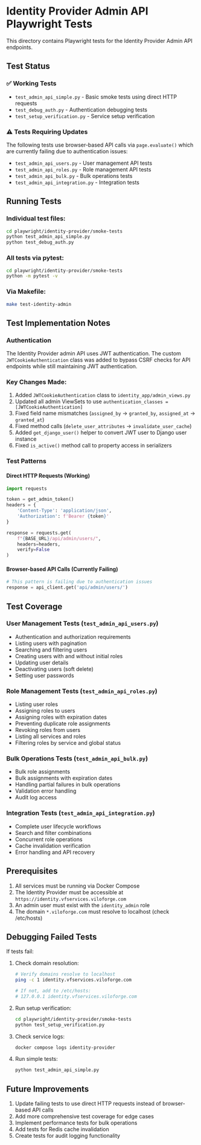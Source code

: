 # Identity Provider Admin API Playwright Tests

This directory contains Playwright tests for the Identity Provider Admin API endpoints.

## Test Status

### ✅ Working Tests

- `test_admin_api_simple.py` - Basic smoke tests using direct HTTP requests
- `test_debug_auth.py` - Authentication debugging tests
- `test_setup_verification.py` - Service setup verification

### ⚠️ Tests Requiring Updates

The following tests use browser-based API calls via `page.evaluate()` which are currently failing due to authentication issues:

- `test_admin_api_users.py` - User management API tests
- `test_admin_api_roles.py` - Role management API tests
- `test_admin_api_bulk.py` - Bulk operations tests
- `test_admin_api_integration.py` - Integration tests

## Running Tests

### Individual test files:
```bash
cd playwright/identity-provider/smoke-tests
python test_admin_api_simple.py
python test_debug_auth.py
```

### All tests via pytest:
```bash
cd playwright/identity-provider/smoke-tests
python -m pytest -v
```

### Via Makefile:
```bash
make test-identity-admin
```

## Test Implementation Notes

### Authentication
The Identity Provider admin API uses JWT authentication. The custom `JWTCookieAuthentication` class was added to bypass CSRF checks for API endpoints while still maintaining JWT authentication.

### Key Changes Made:
1. Added `JWTCookieAuthentication` class to `identity_app/admin_views.py`
2. Updated all admin ViewSets to use `authentication_classes = [JWTCookieAuthentication]`
3. Fixed field name mismatches (`assigned_by` -> `granted_by`, `assigned_at` -> `granted_at`)
4. Fixed method calls (`delete_user_attributes` -> `invalidate_user_cache`)
5. Added `get_django_user()` helper to convert JWT user to Django user instance
6. Fixed `is_active()` method call to property access in serializers

### Test Patterns

#### Direct HTTP Requests (Working)
```python
import requests

token = get_admin_token()
headers = {
    'Content-Type': 'application/json',
    'Authorization': f'Bearer {token}'
}

response = requests.get(
    f"{BASE_URL}/api/admin/users/",
    headers=headers,
    verify=False
)
```

#### Browser-based API Calls (Currently Failing)
```python
# This pattern is failing due to authentication issues
response = api_client.get('api/admin/users/')
```

## Test Coverage

### User Management Tests (`test_admin_api_users.py`)
- Authentication and authorization requirements
- Listing users with pagination
- Searching and filtering users
- Creating users with and without initial roles
- Updating user details
- Deactivating users (soft delete)
- Setting user passwords

### Role Management Tests (`test_admin_api_roles.py`)
- Listing user roles
- Assigning roles to users
- Assigning roles with expiration dates
- Preventing duplicate role assignments
- Revoking roles from users
- Listing all services and roles
- Filtering roles by service and global status

### Bulk Operations Tests (`test_admin_api_bulk.py`)
- Bulk role assignments
- Bulk assignments with expiration dates
- Handling partial failures in bulk operations
- Validation error handling
- Audit log access

### Integration Tests (`test_admin_api_integration.py`)
- Complete user lifecycle workflows
- Search and filter combinations
- Concurrent role operations
- Cache invalidation verification
- Error handling and API recovery

## Prerequisites

1. All services must be running via Docker Compose
2. The Identity Provider must be accessible at `https://identity.vfservices.viloforge.com`
3. An admin user must exist with the `identity_admin` role
4. The domain `*.viloforge.com` must resolve to localhost (check /etc/hosts)

## Debugging Failed Tests

If tests fail:

1. Check domain resolution:
   ```bash
   # Verify domains resolve to localhost
   ping -c 1 identity.vfservices.viloforge.com
   
   # If not, add to /etc/hosts:
   # 127.0.0.1 identity.vfservices.viloforge.com
   ```

2. Run setup verification:
   ```bash
   cd playwright/identity-provider/smoke-tests
   python test_setup_verification.py
   ```

3. Check service logs:
   ```bash
   docker compose logs identity-provider
   ```

4. Run simple tests:
   ```bash
   python test_admin_api_simple.py
   ```

## Future Improvements

1. Update failing tests to use direct HTTP requests instead of browser-based API calls
2. Add more comprehensive test coverage for edge cases
3. Implement performance tests for bulk operations
4. Add tests for Redis cache invalidation
5. Create tests for audit logging functionality
